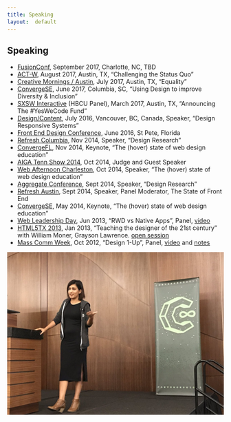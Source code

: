 ```yaml
---
title: Speaking
layout:  default
---
```


## Speaking

<ul>
<li><a href="http://fusionconf.io/" class="bold">FusionConf</a>, September 2017, Charlotte, NC, TBD</li>
<li><a href="https://creativemornings.com/talks/sam-kapila/" class="bold">ACT-W</a>, August 2017, Austin, TX, “Challenging the Status Quo”</li>
<li><a href="https://creativemornings.com/talks/sam-kapila/" class="bold">Creative Mornings / Austin</a>, July 2017, Austin, TX, “Equality”</li>
<li><a href="http://www.convergese.com" class="bold">ConvergeSE</a>, June 2017, Columbia,
 SC, “Using Design to improve Diversity & Inclusion”</li>
<li><a class="bold" href="http://opportunityhub.co/2017hbcusxsw/">SXSW Interactive</a> (HBCU Panel), March 2017, Austin, TX, “Announcing The #YesWeCode Fund”</li>
<li><a href="http://www.designcontentconf.com/" class="bold">Design/Content</a>, July 2016, Vancouver, BC, Canada, Speaker, “Design Responsive Systems”</li>
<li><a href="http://www.frontenddesignconference.com/" class="bold">Front End Design Conference</a>, June 2016, St Pete, Florida</li>
<li><a class="bold" href="https://www.eventbrite.com/e/refresh-columbia-november-2014-registration-14328658403">Refresh Columbia</a>, Nov 2014, Speaker, “Design Research”</li>
<li><a class="bold" href="http://www.convergefl.com">ConvergeFL</a>, Nov 2014, Keynote, “The (hover) state of web design education” </li>
<li><a class="bold" href="http://www.tennshow2014.com">AIGA Tenn Show 2014</a>, Oct 2014, Judge and Guest Speaker</li>
<li><a class="bold" href="http://charleston.webafternoon.com/">Web Afternoon Charleston</a>, Oct 2014, Speaker, “The (hover) state of web design education”</li>
<li><a class="bold" href="http://charleston.webafternoon.com/">Aggregate Conference</a>, Sept 2014, Speaker, “Design Research”</li>
<li><a class="bold" href="https://www.facebook.com/events/284326435089364/?ref_dashboard_filter=past">Refresh Austin</a>, Sept 2014, Speaker, Panel Moderator, The State of Front End</li>
<li><a class="bold" href="http://www.convergese.com">ConvergeSE</a>, May 2014, Keynote, “The (hover) state of web design education”</li>
<li><a class="bold" href="#" >Web Leadership Day</a>, Jun 2013,
“RWD vs Native Apps”, Panel, <a href="http://www.youtube.com/watch?v=G6vl5vLz3bo&list=PLxtytQtmHMVMBfEPV71DOW9HMiYqInTF_" >video</a></li>
<li><a class="bold" href="http://html5tx.com/pages/speakers" >HTML5TX 2013</a>, Jan 2013,
“Teaching the designer of the 21st century” with William Moner, Grayson Lawrence. <a href="http://eventifier.co/event/html5tx/samkap" >open session</a></li>
<li><a class="bold" href="http://www.txstatemcweek.com">Mass Comm Week</a>, Oct 2012,
“Design 1-Up”, Panel, <a href="http://www.ustream.tv/recorded/26581450" >video</a> and <a href="http://www.samkapila.com/sharing/mcweek" >notes</a></li>
</ul>

![speaking at ConvergeSE 2017. Photo by Ben Callahan](/img/speaking.jpg)
